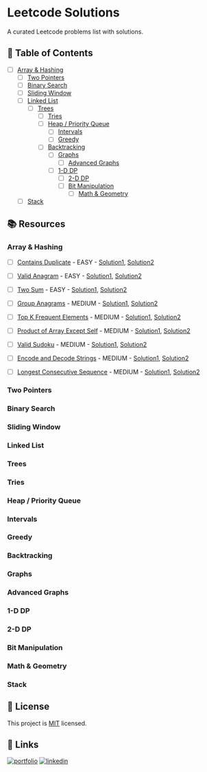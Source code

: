 # Leetcode Solutions

A curated Leetcode problems list with solutions.

## 📝 Table of Contents

-   [ ] [Array & Hashing](#array--hashing)
    -   [ ] [Two Pointers](#two-pointers)
    -   [ ] [Binary Search](#binary-search)
    -   [ ] [Sliding Window](#sliding-window)
    -   [ ] [Linked List](#linked-list)
        -   [ ] [Trees](#trees)
            -   [ ] [Tries](#tries)
            -   [ ] [Heap / Priority Queue](#heap--priority-queue)
                -   [ ] [Intervals](#intervals)
                -   [ ] [Greedy](#greedy)
            -   [ ] [Backtracking](#backtracking)
                -   [ ] [Graphs](#graphs)
                    -   [ ] [Advanced Graphs](#advanced-graphs)
                -   [ ] [1-D DP](#1-d-dp)
                    -   [ ] [2-D DP](#2-d-dp)
                    -   [ ] [Bit Manipulation](#bit-manipulation)
                        -   [ ] [Math & Geometry](#math--geometry)
    -   [ ] [Stack](#stack)

<!-- add an image -->

## 📚 Resources

### Array & Hashing

-   [ ] [Contains Duplicate](https://leetcode.com/problems/contains-duplicate/) - EASY - [Solution1](), [Solution2]()

-   [ ] [Valid Anagram](https://leetcode.com/problems/valid-anagram/) - EASY - [Solution1](), [Solution2]()

-   [ ] [Two Sum](https://leetcode.com/problems/two-sum/) - EASY - [Solution1](), [Solution2]()

-   [ ] [Group Anagrams](https://leetcode.com/problems/group-anagrams/) - MEDIUM - [Solution1](), [Solution2]()

-   [ ] [Top K Frequent Elements](https://leetcode.com/problems/top-k-frequent-elements/) - MEDIUM - [Solution1](), [Solution2]()

-   [ ] [Product of Array Except Self](https://leetcode.com/problems/product-of-array-except-self/) - MEDIUM - [Solution1](), [Solution2]()

-   [ ] [Valid Sudoku](https://leetcode.com/problems/valid-sudoku/) - MEDIUM - [Solution1](), [Solution2]()

-   [ ] [Encode and Decode Strings](https://leetcode.com/problems/encode-and-decode-strings/) - MEDIUM - [Solution1](), [Solution2]()

-   [ ] [Longest Consecutive Sequence](https://leetcode.com/problems/longest-consecutive-sequence/) - MEDIUM - [Solution1](), [Solution2]()

### Two Pointers

### Binary Search

### Sliding Window

### Linked List

### Trees

### Tries

### Heap / Priority Queue

### Intervals

### Greedy

### Backtracking

### Graphs

### Advanced Graphs

### 1-D DP

### 2-D DP

### Bit Manipulation

### Math & Geometry

### Stack

## 📝 License

This project is [MIT](./LICENSE) licensed.

## 🔗 Links

[![portfolio](https://img.shields.io/badge/my_portfolio-000?style=for-the-badge&logo=ko-fi&logoColor=white)](https://meheraj.netlify.app/)
[![linkedin](https://img.shields.io/badge/linkedin-0A66C2?style=for-the-badge&logo=linkedin&logoColor=white)](https://www.linkedin.com/in/meherajulmahmmud/)
